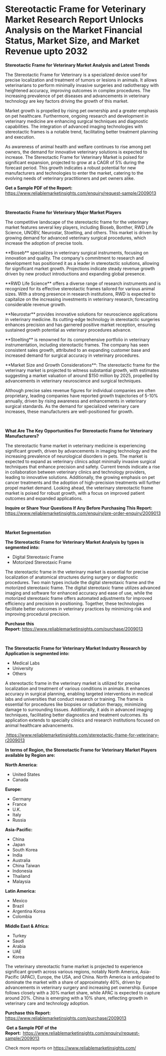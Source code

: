 <p><h1>Stereotactic Frame for Veterinary Market Research Report Unlocks Analysis on the Market Financial Status, Market Size, and Market Revenue upto 2032</h1></p><p><strong>Stereotactic Frame for Veterinary Market Analysis and Latest Trends</strong></p>
<p><p>The Stereotactic Frame for Veterinary is a specialized device used for precise localization and treatment of tumors or lesions in animals. It allows veterinarians to perform minimally invasive surgeries and radiotherapy with heightened accuracy, improving outcomes in complex procedures. The increasing prevalence of pet diseases and advancements in veterinary technology are key factors driving the growth of this market.</p><p>Market growth is propelled by rising pet ownership and a greater emphasis on pet healthcare. Furthermore, ongoing research and development in veterinary medicine are enhancing surgical techniques and diagnostic capabilities. The integration of advanced imaging technologies with stereotactic frames is a notable trend, facilitating better treatment planning and execution. </p><p>As awareness of animal health and welfare continues to rise among pet owners, the demand for innovative veterinary solutions is expected to increase. The Stereotactic Frame for Veterinary Market is poised for significant expansion, projected to grow at a CAGR of 5% during the forecast period. This growth indicates a robust potential for new manufacturers and technologies to enter the market, catering to the evolving needs of veterinary practitioners and pet owners alike.</p></p>
<p><strong>Get a Sample PDF of the Report:&nbsp;</strong> <a href="https://www.reliablemarketinsights.com/enquiry/request-sample/2009013?utm_campaign=3188&utm_medium=2&utm_source=Github&utm_content=ia&utm_term=05032025&utm_id=stereotactic-frame-for-veterinary">https://www.reliablemarketinsights.com/enquiry/request-sample/2009013</a></p>
<p>&nbsp;</p>
<p><strong>Stereotactic Frame for Veterinary Major Market Players</strong></p>
<p><p>The competitive landscape of the stereotactic frame for the veterinary market features several key players, including Bioseb, Bonther, RWD Life Science, UNOBV, Neurostar, Stoelting, and others. This market is driven by growing demand for advanced veterinary surgical procedures, which increase the adoption of precise tools.</p><p>**Bioseb** specializes in veterinary surgical instruments, focusing on innovation and quality. The company's commitment to research and development has positioned it as a leader in stereotactic solutions, allowing for significant market growth. Projections indicate steady revenue growth driven by new product introductions and expanding global presence.</p><p>**RWD Life Science** offers a diverse range of research instruments and is recognized for its effective stereotactic frames tailored for various animal sizes. With a strong presence in research institutions, RWD is expected to capitalize on the increasing investments in veterinary research, forecasting considerable revenue growth.</p><p>**Neurostar** provides innovative solutions for neuroscience applications in veterinary medicine. Its cutting-edge technology in stereotactic surgeries enhances precision and has garnered positive market reception, ensuring sustained growth potential as veterinary procedures advance.</p><p>**Stoelting** is renowned for its comprehensive portfolio in veterinary instrumentation, including stereotactic frames. The company has seen consistent sales growth, attributed to an expanding customer base and increased demand for surgical accuracy in veterinary procedures.</p><p>**Market Size and Growth Considerations**: The stereotactic frame for the veterinary market is projected to witness substantial growth, with estimates suggesting a market valuation of around $150 million by 2025, propelled by advancements in veterinary neuroscience and surgical techniques.</p><p>Although precise sales revenue figures for individual companies are often proprietary, leading companies have reported growth trajectories of 5-10% annually, driven by rising awareness and enhancements in veterinary surgical standards. As the demand for specialized veterinary care increases, these manufacturers are well-positioned for growth.</p></p>
<p>&nbsp;</p>
<p><strong>What Are The Key Opportunities For Stereotactic Frame for Veterinary Manufacturers?</strong></p>
<p><p>The stereotactic frame market in veterinary medicine is experiencing significant growth, driven by advancements in imaging technology and the increasing prevalence of neurological disorders in pets. The market is expected to expand as veterinary clinics adopt minimally invasive surgical techniques that enhance precision and safety. Current trends indicate a rise in collaboration between veterinary clinics and technology providers, leading to innovative solutions. Additionally, the growing emphasis on pet cancer treatments and the adoption of high-precision treatments will further propel market demand. Looking ahead, the veterinary stereotactic frame market is poised for robust growth, with a focus on improved patient outcomes and expanded applications.</p></p>
<p><strong>Inquire or Share Your Questions If Any Before Purchasing This Report:</strong> <a href="https://www.reliablemarketinsights.com/enquiry/pre-order-enquiry/2009013?utm_campaign=3188&utm_medium=2&utm_source=Github&utm_content=ia&utm_term=05032025&utm_id=stereotactic-frame-for-veterinary">https://www.reliablemarketinsights.com/enquiry/pre-order-enquiry/2009013</a></p>
<p>&nbsp;</p>
<p><strong>Market Segmentation</strong></p>
<p><strong>The Stereotactic Frame for Veterinary Market Analysis by types is segmented into:</strong></p>
<p><ul><li>Digital Stereotaxic Frame</li><li>Motorized Stereotaxic Frame</li></ul></p>
<p><p>The stereotactic frame in the veterinary market is essential for precise localization of anatomical structures during surgery or diagnostic procedures. Two main types include the digital stereotaxic frame and the motorized stereotaxic frame. The digital stereotaxic frame utilizes advanced imaging and software for enhanced accuracy and ease of use, while the motorized stereotaxic frame offers automated adjustments for improved efficiency and precision in positioning. Together, these technologies facilitate better outcomes in veterinary practices by minimizing risk and improving procedural precision.</p></p>
<p><strong>Purchase this Report:&nbsp;</strong><a href="https://www.reliablemarketinsights.com/purchase/2009013?utm_campaign=3188&utm_medium=2&utm_source=Github&utm_content=ia&utm_term=05032025&utm_id=stereotactic-frame-for-veterinary">https://www.reliablemarketinsights.com/purchase/2009013</a></p>
<p>&nbsp;</p>
<p><strong>The Stereotactic Frame for Veterinary Market Industry Research by Application is segmented into:</strong></p>
<p><ul><li>Medical Labs</li><li>University</li><li>Others</li></ul></p>
<p><p>A stereotactic frame in the veterinary market is utilized for precise localization and treatment of various conditions in animals. It enhances accuracy in surgical planning, enabling targeted interventions in medical labs and universities that conduct research or training. The frame is essential for procedures like biopsies or radiation therapy, minimizing damage to surrounding tissues. Additionally, it aids in advanced imaging techniques, facilitating better diagnostics and treatment outcomes. Its application extends to specialty clinics and research institutions focused on animal healthcare advancements.</p></p>
<p><a href="https://www.reliablemarketinsights.com/stereotactic-frame-for-veterinary-r2009013?utm_campaign=3188&utm_medium=2&utm_source=Github&utm_content=ia&utm_term=05032025&utm_id=stereotactic-frame-for-veterinary">&nbsp;https://www.reliablemarketinsights.com/stereotactic-frame-for-veterinary-r2009013</a></p>
<p><strong>In terms of Region, the Stereotactic Frame for Veterinary Market Players available by Region are:</strong></p>
<p>
    <p> <strong> North America: </strong>
        <ul>
            <li>United States</li>
            <li>Canada</li>
        </ul>
        </p> 
    <p> <strong> Europe: </strong>
        <ul>
            <li>Germany</li>
            <li>France</li>
            <li>U.K.</li>
            <li>Italy</li>
            <li>Russia</li>
        </ul>
        </p> 
    <p> <strong> Asia-Pacific: </strong>
        <ul>
            <li>China</li>
            <li>Japan</li>
            <li>South Korea</li>
            <li>India</li>
            <li>Australia</li>
            <li>China Taiwan</li>
            <li>Indonesia</li>
            <li>Thailand</li>
            <li>Malaysia</li>
        </ul>
        </p> 
    <p> <strong> Latin America: </strong>
        <ul>
            <li>Mexico</li>
            <li>Brazil</li>
            <li>Argentina Korea</li>
            <li>Colombia</li>
        </ul>
        </p> 
    <p> <strong> Middle East & Africa: </strong>
        <ul>
            <li>Turkey</li>
            <li>Saudi</li>
            <li>Arabia</li>
            <li>UAE</li>
            <li>Korea</li>
        </ul>
    </p>
    </p>
<p><p>The veterinary stereotactic frame market is projected to experience significant growth across various regions, notably North America, Asia-Pacific (APAC), Europe, the USA, and China. North America is anticipated to dominate the market with a share of approximately 40%, driven by advancements in veterinary surgery and increasing pet ownership. Europe follows closely with a 30% market share, while APAC is expected to capture around 20%. China is emerging with a 10% share, reflecting growth in veterinary care and technology adoption.</p></p>
<p><strong>Purchase this Report: </strong><a href="https://www.reliablemarketinsights.com/purchase/2009013?utm_campaign=3188&utm_medium=2&utm_source=Github&utm_content=ia&utm_term=05032025&utm_id=stereotactic-frame-for-veterinary">https://www.reliablemarketinsights.com/purchase/2009013</a></p>
<p>&nbsp;<strong>Get a Sample PDF of the Report:&nbsp;&nbsp;</strong><a href="https://www.reliablemarketinsights.com/enquiry/request-sample/2009013?utm_campaign=3188&utm_medium=2&utm_source=Github&utm_content=ia&utm_term=05032025&utm_id=stereotactic-frame-for-veterinary">https://www.reliablemarketinsights.com/enquiry/request-sample/2009013</a></p>
<p><strong></strong></p>
<p>Check more reports on <a href="https://www.reliablemarketinsights.com/?utm_campaign=3188&utm_medium=2&utm_source=Github&utm_content=ia&utm_term=05032025&utm_id=stereotactic-frame-for-veterinary">https://www.reliablemarketinsights.com/</a></p>